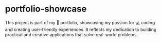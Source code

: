 # portfolio-showcase
This project is part of my 🌟 portfolio, showcasing my passion for 💻 coding and creating user-friendly experiences. It reflects my dedication to building practical and creative applications that solve real-world problems.
